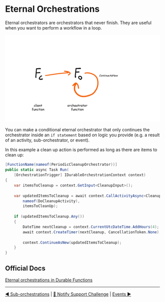 # Eternal Orchestrations

Eternal orchestrators are orchestrators that never finish. They are useful when you want to perform a workflow in a loop.

![Eternal Orchestrations](diagrams/eternal_orchestrations.png)

You can make a conditional eternal orchestrator that only continues the orchestrator inside an `if statement` based on logic you provide (e.g. a result of an activity, sub-orchestrator, or event).

In this example a clean up action is performed as long as there are items to clean up:

```csharp
[FunctionName(nameof(PeriodicCleanupOrchestrator))]
public static async Task Run(
    [OrchestrationTrigger] IDurableOrchestrationContext context)
{
    var itemsToCleanup = context.GetInput<CleanupInput>();

    var updatedItemsToCleanup = await context.CallActivityAsync<CleanupInput>(
        nameof(DoCleanupActivity), 
        itemsToCleanUp);

    if (updatedItemsToCleanup.Any())
    {
        DateTime nextCleanup = context.CurrentUtcDateTime.AddHours(4);
        await context.CreateTimer(nextCleanup, CancellationToken.None);

        context.ContinueAsNew(updatedItemsToCleanup);
    }
}
```

## Official Docs

[Eternal orchestrations in Durable Functions](https://docs.microsoft.com/en-us/azure/azure-functions/durable/durable-functions-eternal-orchestrations?tabs=csharp)

---
[◀ Sub-orchestrations](suborchestrations.md) | [🔼 Notify Support Challenge](../NotifySupport/lesson/notifysupport.md) | [Events ▶](events.md)
